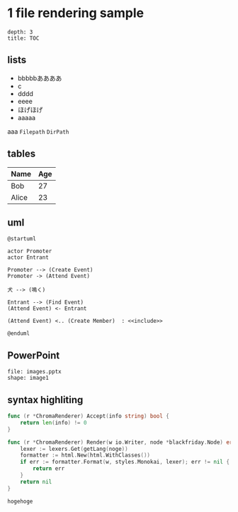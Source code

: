 1 file rendering sample
==========================

``` toc
depth: 3
title: TOC
```

## lists

- bbbbbああああ
- c
- dddd
- eeee
- ほげほげ
- aaaaa

aaa `Filepath` ```DirPath```

## tables

Name    | Age
--------|------
Bob     | 27
Alice   | 23

## uml

``` uml
@startuml

actor Promoter
actor Entrant

Promoter --> (Create Event)
Promoter -> (Attend Event)

犬 --> (鳴く)

Entrant --> (Find Event)
(Attend Event) <- Entrant

(Attend Event) <.. (Create Member)  : <<include>>

@enduml
```

## PowerPoint

``` ppt
file: images.pptx
shape: image1
```

## syntax highliting

``` go
func (r *ChromaRenderer) Accept(info string) bool {
	return len(info) != 0
}

func (r *ChromaRenderer) Render(w io.Writer, node *blackfriday.Node) error {
	lexer := lexers.Get(getLang(noge))
	formatter := html.New(html.WithClasses())
	if err := formatter.Format(w, styles.Monokai, lexer); err != nil {
		return err
	}
	return nil
}
```

```sample
hogehoge
```
